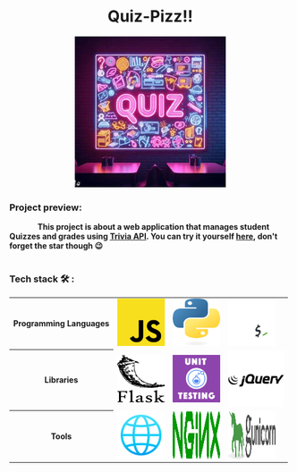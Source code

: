 <h1 align="center">Quiz-Pizz!!</h1>

<div align="center">
  <img alt="Pop-up Quiz gif" src="/images/Quiz2.jpg">
</div>

<h3>Project preview:</h3>
<strong style="margin-left: 10%;">This project is about a web application that manages student Quizzes and grades using <a href="https://opentdb.com/api_config.php">Trivia API</a>. You can try it yourself <a href="/README.md">here</a>, don't forget the star though 😉</strong>

<br>
<br>

<h3>Tech stack 🛠️ :</h3>
<table>
  <tr>
    <th>Programming Languages</th>
    <td><img src="/images/javascript.png" alt="JavaScript Logo" style="width : 85px; height: 85px"></td>
    <td><img src="/images/python.png" alt="Python Logo" style="width : 85px; height: 85px"></td>
    <td><img src="/images/bash.png" alt="Bash Logo" style="width : 85px; height: 85px"></td>
  </tr>
  <tr>
    <th>Libraries</th>
    <td><img src="/images/flask.png" alt="Flask Logo" style="width : 85px; height: 85px"></td>
    <td><img src="/images/unittesting.png" alt="Unittest Logo" style="width : 85px; height: 85px"></td>
    <td><img src="/images/jquery.png" alt="Jquery Logo" style="width : 100px; height: 100px"></td>
  </tr>
  <tr>
    <th>Tools</th>
    <td><img src="/images/browser.png" alt="Browser Logo" style="width : 85px; height: 85px"></td>
    <td><img src="/images/Nginx.png" alt="Nginx Logo" style="width : 85px; height: 85px"></td>
    <td><img src="/images/Gunicorn.png" alt="Gunicorn Logo" style="width : 85px; height: 85px"></td>
  </tr>
</table>
